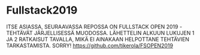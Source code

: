 # Fullstack2019

ITSE ASIASSA, SEURAAVASSA REPOSSA ON FULLSTACK OPEN 2019 -TEHTÄVÄT JÄRJELLISESSÄ MUODOSSA. 
LÄHETTELIN ALKUUN LUKUJEN 1 JA 2 RATKAISUT TAVALLA, MIKÄ EI AINAKAAN HELPOTTANE TEHTÄVIEN TARKASTAMISTA. SORRY!
https://github.com/tikerola/FSOPEN2019
